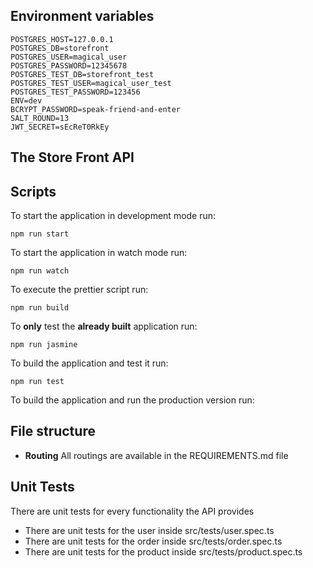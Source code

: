 
## Environment variables

    POSTGRES_HOST=127.0.0.1
    POSTGRES_DB=storefront
    POSTGRES_USER=magical_user
    POSTGRES_PASSWORD=12345678
    POSTGRES_TEST_DB=storefront_test
    POSTGRES_TEST_USER=magical_user_test
    POSTGRES_TEST_PASSWORD=123456
    ENV=dev
    BCRYPT_PASSWORD=speak-friend-and-enter
    SALT_ROUND=13
    JWT_SECRET=sEcReT0RkEy

## The Store Front API
## Scripts 

To start the application in development mode run:

    npm run start

To start the application in watch mode run:

    npm run watch
  To execute the prettier script run:   

    npm run build
   To **only** test the **already built** application run:
   

    npm run jasmine
   To build the application and test it run:
   

    npm run test
   To build the application and run the production version run:

 

## File structure

* **Routing**
All routings are available in the REQUIREMENTS.md file

## Unit Tests

There are unit tests for every functionality the API provides
- There are unit tests for the user inside src/tests/user.spec.ts
- There are unit tests for the order inside src/tests/order.spec.ts
- There are unit tests for the product inside src/tests/product.spec.ts